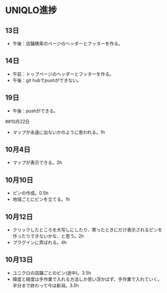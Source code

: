 # UNIQLO進捗

## 13日
* 午後：店舗検索のページのヘッダーとフッターを作る。

## 14日
* 午前：トップページのヘッダーとフッターを作る。
* 午後：git hubでpushができない。

## 19日
* 午後：pushができる。

##10月22日
* マップが永遠に出ないかのように思われる。1h

## 10月4日
* マップが表示できる。2h

## 10月10日
* ピンの作成。0.5h
* 地域ごとにピンを立てる。1h

## 10月12日
* クリックしたところを大写しにしたり、寄ったときにだけ表示されるピンを作ったりできないかな、と思う。2h
* プラグインに弄ばれる。4h

## 10月13日
* ユニクロの店舗ごとのピン(途中)。3.5h
* 緯度と経度は手作業で入れる方法しか思い浮かばず、手作業で入れていく。半分まで終わって今は新潟。3.5h